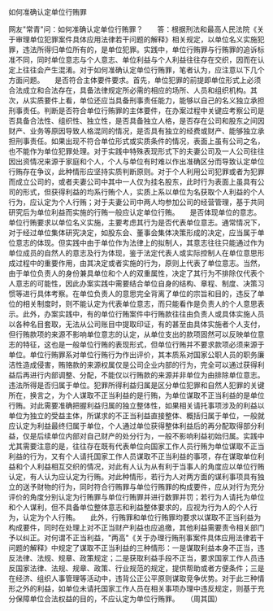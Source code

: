如何准确认定单位行贿罪

网友"常青"问：如何准确认定单位行贿罪？　　答：根据刑法和最高人民法院《关于审理单位犯罪案件具体应用法律若干问题的解释》相关规定，以单位名义实施犯罪，违法所得归单位所有的，是单位犯罪。实践中，单位行贿罪与行贿罪的追诉标准不同，同时单位意志与个人意志、单位利益与个人利益往往存在交织，因而在认定上往往会产生混淆。对于如何准确认定单位行贿罪，笔者认为，应注意以下几个方面问题。　　是否符合主体要件要求。首先，单位犯罪的前提即单位形式上必须合法成立和合法存在，具备法律规定所必需的相应的场所、人员和组织机构。其次，从实质要件上看，单位还应当具备刑事责任能力，能够以自己的名义独立承担刑事责任。判断是否符合单位行贿罪的主体要件，在办案过程中关键应考察公司是否具备合法性、组织性、独立性，是否具备独立人格，是否存在公司和股东之间因财产、业务等原因导致人格混同的情况，是否具有独立的经费或财产、能够独立承担刑事责任。如果出现不符合单位形式或实质条件的情况，表面上虽有公司之名，也不能作为单位犯罪处理。对于实践中特殊表现形式下的夫妻公司及一人公司往往因出资情况来源于家庭和个人，个人与单位有时难以作出准确区分而导致认定单位行贿存在争议，此种情形应坚持实质判断原则。对于个人利用公司犯罪或者为犯罪而成立公司的，或者夫妻公司中其中一人仅为挂名股东，此时行为表面上虽具有公司的形式，但获得利益的均系行贿个人，实质上系以单位为名获取个人利益的个人行为，应认定为个人行贿；对于夫妻公司中两人均参加公司的经营管理，基于共同研究后为单位利益而实施的行贿一般应认定单位行贿。　　是否体现单位的意志。单位行贿要求以单位名义实施，主要考虑其行为是否代表单位意志。通常情况下，对于经过单位集体研究决定，如股东会、董事会集体决策形成的决定，应当属于单位意志的体现。但实践中由于单位作为法律上的拟制人，其意志往往只能通过作为单位成员的自然人的意志及行为体现，鉴于法定代表人或实际控制人在单位意思形成过程中的重要作用，由其决定或者实施的行为，原则上代表了单位意志。当然，由于单位负责人的身份兼具单位和个人的双重属性，决定了其行为不排除仅代表个人意志的可能性，因此办案实践中需要结合单位自身的结构、章程、制度、决策习惯等进行具体考察。在单位负责人的意思完全背离了单位的宗旨和目的，违反了单位的相关制度时，则不能认定为代表单位意志，而只能看作是负责人的个人意思表示。此外，办案实践中，有的单位行贿案件中行贿款往往由负责人或具体实施人员以各种名目套取，无法从公司账目中提取印证，有的甚至由具体实施者个人支付，但行贿款项的来源不影响单位意志的认定，从单位支出的款项固然可以反映单位意志的特征，这也是一般单位行贿的表现形式，但单位行贿并不要求款项必须来源于单位。单位行贿罪系对单位行贿行为作出评价，其本质系对国家公职人员的职务廉洁性造成侵害，贿赂款的来源权属仅是公司企业内部的行为，完全可以通过获得利益后再进行内部调整、分配，不能仅以行贿款的来源并非单位为由排除单位意志。　　违法所得是否归属于单位。犯罪所得利益归属是区分单位犯罪和自然人犯罪的关键所在，换言之，为个人谋取不正当利益的是行贿，为单位谋取不正当利益的是单位行贿。对此需要准确把握利益归属的独立整体性，如果相关请托事项涉及的利益以单位为独立的受益主体，所谋求的不正当利益直接整体、概括归属于单位，一般就应认定为利益最终归属于单位，个人通过单位获得整体利益后的再分配取得部分利益，仅是后续单位内部对自己财产的处分行为，一般不影响利益初始归属。实践中尤其需要注意的是，往往存在既有代表单位向国家工作人员行贿为单位谋取不正当利益的行为，又有个人请托国家工作人员谋取不正当利益的事项，存在谋取单位利益和个人利益相互交织的情况，对此有人认为从有利于当事人的角度应以单位行贿认定，有人认为应认定为行贿。对此种情形，若行为人对两方面的谋利事项具有独立的送予财物的行为，同时符合行贿罪与单位行贿罪的构成要件，应从对行为充分评价的角度分别认定为行贿罪与单位行贿罪并进行数罪并罚；若行为人请托为单位和个人谋利，但不具备单位整体意志和利益整体要求的，应视为行为人的个人行为，认定为个人行贿。　　此外，行贿罪和单位行贿罪均要求以谋取不正当利益为构成要件，同时在处理上对不正当财产利益也应追缴，其他利益需要责令相关部门予以纠正。对何谓不正当利益，"两高"《关于办理行贿刑事案件具体应用法律若干问题的解释》中规定了谋取不正当利益的三种情形：一是谋取利益本身不正当，违反法律、法规、规章、政策规定；二是获取利益手段不正当，要求国家工作人员违反国家法律、法规、规章、政策、行业规范的规定，提供帮助或者方便条件；三是在经济、组织人事管理等活动中，违背公正公平原则谋取竞争优势。对于此三种情形之外的利益，如单位未请托国家工作人员在相关事项办理中违反规定，则基于充分保障单位合法权益的目的，不应认定为单位行贿罪。　　（周其国）

